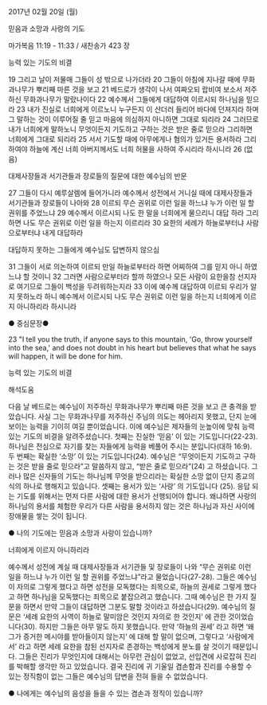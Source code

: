2017년 02월 20일 (월)

믿음과 소망과 사랑의 기도 



마가복음 11:19 - 11:33 / 새찬송가 423 장


능력 있는 기도의 비결 

19 그리고 날이 저물매 그들이 성 밖으로 나가더라 20 그들이 아침에 지나갈 때에 무화과나무가 뿌리째 마른 것을 보고 21 베드로가 생각이 나서 여짜오되 랍비여 보소서 저주하신 무화과나무가 말랐나이다 22 예수께서 그들에게 대답하여 이르시되 하나님을 믿으라 23 내가 진실로 너희에게 이르노니 누구든지 이 산더러 들리어 바다에 던져지라 하며 그 말하는 것이 이루어질 줄 믿고 마음에 의심하지 아니하면 그대로 되리라 24 그러므로 내가 너희에게 말하노니 무엇이든지 기도하고 구하는 것은 받은 줄로 믿으라 그리하면 너희에게 그대로 되리라 25 서서 기도할 때에 아무에게나 혐의가 있거든 용서하라 그리하여야 하늘에 계신 너희 아버지께서도 너희 허물을 사하여 주시리라 하시니라 26 (없음) 

대제사장들과 서기관들과 장로들의 질문에 대한 예수님의 반문 

27 그들이 다시 예루살렘에 들어가니라 예수께서 성전에서 거니실 때에 대제사장들과 서기관들과 장로들이 나아와 28 이르되 무슨 권위로 이런 일을 하느냐 누가 이런 일 할 권위를 주었느냐 29 예수께서 이르시되 나도 한 말을 너희에게 물으리니 대답 하라 그리하면 나도 무슨 권위로 이런 일을 하는지 이르리라 30 요한의 세례가 하늘로부터냐 사람으로부터냐 내게 대답하라 

대답하지 못하는 그들에게 예수님도 답변하지 않으심 

31 그들이 서로 의논하여 이르되 만일 하늘로부터라 하면 어찌하여 그를 믿지 아니 하였느냐 할 것이니 32 그러면 사람으로부터라 할까 하였으나 모든 사람이 요한을참 선지자로 여기므로 그들이 백성을 두려워하는지라 33 이에 예수께 대답하여 이르되 우리가 알지 못하노라 하니 예수께서 이르시되 나도 무슨 권위로 이런 일을 하는지 너희에게 이르지 아니하리라 하시니라 

● 중심문장● 

23 "I tell you the truth, if anyone says to this mountain, 'Go, throw yourself into the sea,' and does not doubt in his heart but believes that what he says will happen, it will be done for him. 

능력 있는 기도의 비결

해석도움





다음 날 베드로는 예수님이 저주하신 무화과나무가 뿌리째 마른 것을 보고 큰 충격을 받았습니다. 사실 그는 무화과나무를 저주하신 주님의 의도는 헤아리지 못했고, 단지 눈에 보이는 능력을 기이히 여길 뿐이었습니다. 이에 예수님은 제자들의 눈높이에 맞춰 능력 있는 기도의 비결을 알려주셨습니다. 첫째는 진실한 ‘믿음’ 이 있는 기도입니다(22-23). 하나님은 전심으로 자기를 찾는 자들에게 능력을 베풀어 주시는 분입니다(대하 16:9). 두 번째는 확실한 ‘소망’ 이 있는 기도입니다(24). 예수님은 “무엇이든지 기도하고 구하는 것은 받을 줄로 믿으라”고 말씀하지 않고, “받은 줄로 믿으라”(24) 고 하셨습니다. 그러나 많은 신자들의 기도는 하나님께 무엇을 받으리라는 확실한 소망 없이 단지 종교의식의 하나로 행해지고 있습니다. 셋째는 용서가 있는 ‘사랑’ 의 기도입니다 (25). 응답 되는 기도를 위해서는 먼저 다른 사람에 대한 용서가 선행되어야 합니다. 왜냐하면 사랑의 하나님의 용서를 체험한 우리가 다른 사람을 용서하지 않는 것은 하나님과 자신 사이에 장애물을 쌓는 것이 됩니다. 

● 나의 기도에는 믿음과 소망과 사랑이 있습니까? 


너희에게 이르지 아니하리라 

예수께서 성전에 계실 때 대제사장들과 서기관들 및 장로들이 나와 “무슨 권위로 이런 일을 하느냐 누가 이런 일 할 권위를 주었느냐”라고 물었습니다(27-28). 그들은 예수님이 자의로 그렇게 했다고 하면 성전을 모독했다는 죄목으로, 하늘의 권세로 그렇게 했다고 하면 하나님을 모독했다는 죄목으로 붙잡으려고 했습니다. 그때 예수님은 한 가지 질문을 하면서 만약 그들이 대답하면 그분도 말할 것이라고 하셨습니다(29). 예수님의 질문은 ‘세례 요한의 사역이 하늘로 말미암은 것인지 자의로 한 것인지’ 에 관한 것이었습니다(30). 하지만 그들은 아무 말도 하지 못했습니다. 만약 ‘하늘의 권세’ 라고 하면 ‘왜 그가 증거한 메시야를 받아들이지 않는지’ 에 대해 할 말이 없으며, 그렇다고 ‘사람에게서’ 라고 하면 세례 요한을 참된 선지자로 존경하는 백성에게 분노를 살 것이기 때문입니다. 그들은 진리가 무엇인지에 대해서는 아무런 관심이 없었고, 선입견에 사로잡혀 진리를 박해할 생각만 하고 있었습니다. 결국 진리에 귀 기울일 겸손함과 진리를 수용할 수 있는 정직함이 없는 그들은 예수님의 답변을 전혀 들을 수 없었습니다. 

● 나에게는 예수님의 음성을 들을 수 있는 겸손과 정직이 있습니까?
